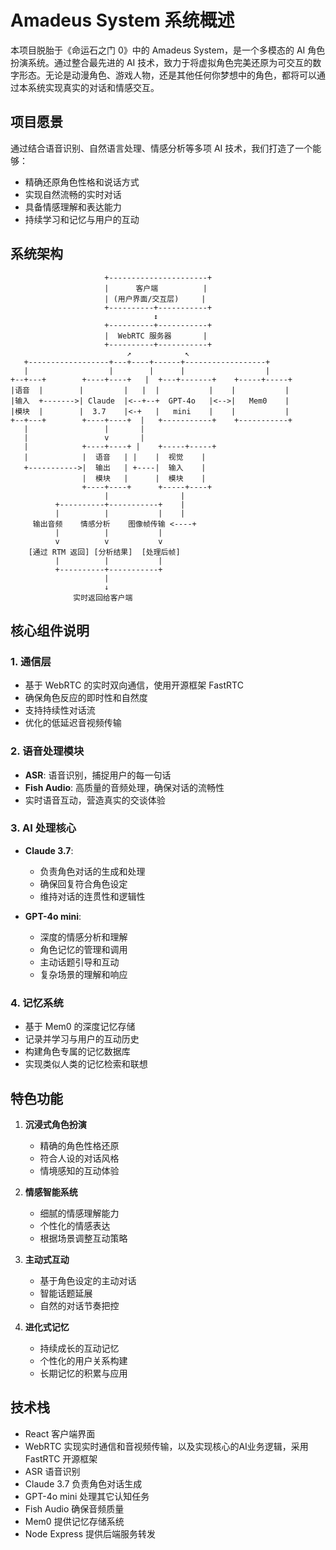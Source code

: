 # Amadeus System 系统概述

本项目脱胎于《命运石之门 0》中的 Amadeus System，是一个多模态的 AI 角色扮演系统。通过整合最先进的 AI 技术，致力于将虚拟角色完美还原为可交互的数字形态。无论是动漫角色、游戏人物，还是其他任何你梦想中的角色，都将可以通过本系统实现真实的对话和情感交互。

## 项目愿景

通过结合语音识别、自然语言处理、情感分析等多项 AI 技术，我们打造了一个能够：
- 精确还原角色性格和说话方式
- 实现自然流畅的实时对话
- 具备情感理解和表达能力
- 持续学习和记忆与用户的互动

## 系统架构

```
                     +----------------------+
                     |      客户端          |
                     | (用户界面/交互层)     |
                     +----------+-----------+
                                ↕
                     +----------+-----------+
                     |  WebRTC 服务器       |
                     +----------+-----------+
                          ↗            ↖
   +------------------+---+----+------+------------------+
   |                  |        |      |                  |
+--+---+        +----+----+   |  +---+-------+    +-----+-----+
|语音  |        |         |   |  |           |    |           |
|输入  +------->| Claude  |<--+--+  GPT-4o   |<-->|   Mem0    |
|模块  |        |  3.7    |<-+   |   mini    |    |           |
+--+---+        +----+----+  |   +-----------+    +-----------+
   |                 |       |
   |                 v       |
   |            +----+----+ |    +-----+-----+
   |            |  语音   | |    |  视觉    |
   +----------->|  输出   | +----|  输入    |
                |  模块   |      |  模块    |
                +----+----+      +-----+----+
                     |                |
          +----------+-----------+    |
          |          |           |    |
     输出音频    情感分析    图像帧传输 <----+
          |          |           |
          v          v           v
    [通过 RTM 返回] [分析结果]  [处理后帧]
          |          |           |
          +----------+-----------+
                     |
                     ↓
              实时返回给客户端
```

## 核心组件说明

### 1. 通信层
- 基于 WebRTC 的实时双向通信，使用开源框架 FastRTC
- 确保角色反应的即时性和自然度
- 支持持续性对话流
- 优化的低延迟音视频传输

### 2. 语音处理模块
- **ASR**: 语音识别，捕捉用户的每一句话
- **Fish Audio**: 高质量的音频处理，确保对话的流畅性
- 实时语音互动，营造真实的交谈体验

### 3. AI 处理核心
- **Claude 3.7**: 
  - 负责角色对话的生成和处理
  - 确保回复符合角色设定
  - 维持对话的连贯性和逻辑性
  
- **GPT-4o mini**:
  - 深度的情感分析和理解
  - 角色记忆的管理和调用
  - 主动话题引导和互动
  - 复杂场景的理解和响应

### 4. 记忆系统
- 基于 Mem0 的深度记忆存储
- 记录并学习与用户的互动历史
- 构建角色专属的记忆数据库
- 实现类似人类的记忆检索和联想

## 特色功能

1. **沉浸式角色扮演**
   - 精确的角色性格还原
   - 符合人设的对话风格
   - 情境感知的互动体验

2. **情感智能系统**
   - 细腻的情感理解能力
   - 个性化的情感表达
   - 根据场景调整互动策略

3. **主动式互动**
   - 基于角色设定的主动对话
   - 智能话题延展
   - 自然的对话节奏把控

4. **进化式记忆**
   - 持续成长的互动记忆
   - 个性化的用户关系构建
   - 长期记忆的积累与应用

## 技术栈
- React 客户端界面
- WebRTC 实现实时通信和音视频传输，以及实现核心的AI业务逻辑，采用 FastRTC 开源框架
- ASR 语音识别
- Claude 3.7 负责角色对话生成
- GPT-4o mini 处理其它认知任务
- Fish Audio 确保音频质量
- Mem0 提供记忆存储系统
- Node Express 提供后端服务转发
